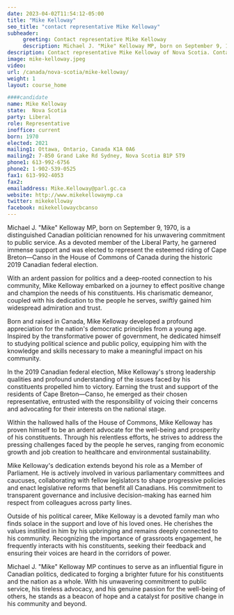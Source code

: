```yaml
---
date: 2023-04-02T11:54:12-05:00
title: "Mike Kelloway"
seo_title: "contact representative Mike Kelloway"
subheader:
     greeting: Contact representative Mike Kelloway
     description: Michael J. "Mike" Kelloway MP, born on September 9, 1970, is a distinguished Canadian politician renowned for his unwavering commitment to public service. As a devoted member of the Liberal Party, he garnered immense support and was elected to represent the esteemed riding of Cape Breton—Canso in the House of Commons of Canada during the historic 2019 Canadian federal election.
description: Contact representative Mike Kelloway of Nova Scotia. Contact information for Mike Kelloway includes email address, phone number, and mailing address.
image: mike-kelloway.jpeg
video:
url: /canada/nova-scotia/mike-kelloway/
weight: 1
layout: course_home

####candidate
name: Mike Kelloway
state:	Nova Scotia
party: Liberal
role: Representative
inoffice: current
born: 1970
elected: 2021
mailing1: Ottawa, Ontario, Canada K1A 0A6
mailing2: 7-850 Grand Lake Rd Sydney, Nova Scotia B1P 5T9
phone1: 613-992-6756
phone2: 1-902-539-0525
fax1: 613-992-4053
fax2:
emailaddress: Mike.Kelloway@parl.gc.ca
website: http://www.mikekellowaymp.ca
twitter: mikekelloway
facebook: mikekellowaycbcanso
---
```


Michael J. "Mike" Kelloway MP, born on September 9, 1970, is a distinguished Canadian politician renowned for his unwavering commitment to public service. As a devoted member of the Liberal Party, he garnered immense support and was elected to represent the esteemed riding of Cape Breton—Canso in the House of Commons of Canada during the historic 2019 Canadian federal election.

With an ardent passion for politics and a deep-rooted connection to his community, Mike Kelloway embarked on a journey to effect positive change and champion the needs of his constituents. His charismatic demeanor, coupled with his dedication to the people he serves, swiftly gained him widespread admiration and trust.

Born and raised in Canada, Mike Kelloway developed a profound appreciation for the nation's democratic principles from a young age. Inspired by the transformative power of government, he dedicated himself to studying political science and public policy, equipping him with the knowledge and skills necessary to make a meaningful impact on his community.

In the 2019 Canadian federal election, Mike Kelloway's strong leadership qualities and profound understanding of the issues faced by his constituents propelled him to victory. Earning the trust and support of the residents of Cape Breton—Canso, he emerged as their chosen representative, entrusted with the responsibility of voicing their concerns and advocating for their interests on the national stage.

Within the hallowed halls of the House of Commons, Mike Kelloway has proven himself to be an ardent advocate for the well-being and prosperity of his constituents. Through his relentless efforts, he strives to address the pressing challenges faced by the people he serves, ranging from economic growth and job creation to healthcare and environmental sustainability.

Mike Kelloway's dedication extends beyond his role as a Member of Parliament. He is actively involved in various parliamentary committees and caucuses, collaborating with fellow legislators to shape progressive policies and enact legislative reforms that benefit all Canadians. His commitment to transparent governance and inclusive decision-making has earned him respect from colleagues across party lines.

Outside of his political career, Mike Kelloway is a devoted family man who finds solace in the support and love of his loved ones. He cherishes the values instilled in him by his upbringing and remains deeply connected to his community. Recognizing the importance of grassroots engagement, he frequently interacts with his constituents, seeking their feedback and ensuring their voices are heard in the corridors of power.

Michael J. "Mike" Kelloway MP continues to serve as an influential figure in Canadian politics, dedicated to forging a brighter future for his constituents and the nation as a whole. With his unwavering commitment to public service, his tireless advocacy, and his genuine passion for the well-being of others, he stands as a beacon of hope and a catalyst for positive change in his community and beyond.
